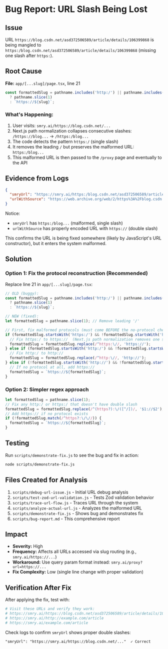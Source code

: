 # Bug Report: URL Slash Being Lost

## Issue
URL `https://blog.csdn.net/asd372506589/article/details/106399868` is being mangled to `https:/blog.csdn.net/asd372506589/article/details/106399868` (missing one slash after `https:`).

## Root Cause
**File:** `app/[...slug]/page.tsx`, line 21

```javascript
const formattedSlug = pathname.includes('http:/') || pathname.includes('https:/') 
  ? pathname.slice(1) 
  : `https://${slug}`;
```

### What's Happening:
1. User visits: `smry.ai/https://blog.csdn.net/...`
2. Next.js path normalization collapses consecutive slashes: `/https://blog...` → `/https:/blog...`
3. The code detects the pattern `https:/` (single slash)
4. It removes the leading `/` but preserves the malformed URL: `https:/blog...`
5. This malformed URL is then passed to the `/proxy` page and eventually to the API

## Evidence from Logs
```json
{
  "smryUrl": "https://smry.ai/https:/blog.csdn.net/asd372506589/article/details/106399868?source=wayback",
  "urlWithSource": "https://web.archive.org/web/2/https%3A%2Fblog.csdn.net%2Fasd372506589%2Farticle%2Fdetails%2F106399868"
}
```

Notice: 
- `smryUrl` has `https:/blog...` (malformed, single slash)
- `urlWithSource` has properly encoded URL with `https://` (double slash)

This confirms the URL is being fixed somewhere (likely by JavaScript's URL constructor), but it enters the system malformed.

## Solution

### Option 1: Fix the protocol reconstruction (Recommended)
Replace line 21 in `app/[...slug]/page.tsx`:

```javascript
// OLD (buggy):
const formattedSlug = pathname.includes('http:/') || pathname.includes('https:/') 
  ? pathname.slice(1) 
  : `https://${slug}`;

// NEW (fixed):
let formattedSlug = pathname.slice(1); // Remove leading '/'

// First, fix malformed protocols (must come BEFORE the no-protocol check)
if (formattedSlug.startsWith('https:/') && !formattedSlug.startsWith('https://')) {
  // Fix https:/ to https://  (Next.js path normalization removes one slash)
  formattedSlug = formattedSlug.replace(/^https:\//, 'https://');
} else if (formattedSlug.startsWith('http:/') && !formattedSlug.startsWith('http://')) {
  // Fix http:/ to http://
  formattedSlug = formattedSlug.replace(/^http:\//, 'http://');
} else if (!formattedSlug.startsWith('http://') && !formattedSlug.startsWith('https://')) {
  // If no protocol at all, add https://
  formattedSlug = `https://${formattedSlug}`;
}
```

### Option 2: Simpler regex approach
```javascript
let formattedSlug = pathname.slice(1);
// Fix any http:/ or https:/ that doesn't have double slash
formattedSlug = formattedSlug.replace(/^(https?):\/([^/])/, '$1://$2');
// Add https:// if no protocol exists
if (!formattedSlug.match(/^https?:\/\//)) {
  formattedSlug = `https://${formattedSlug}`;
}
```

## Testing
Run `scripts/demonstrate-fix.js` to see the bug and fix in action:

```bash
node scripts/demonstrate-fix.js
```

## Files Created for Analysis
1. `scripts/debug-url-issue.js` - Initial URL debug analysis
2. `scripts/test-zod-url-validation.js` - Tests Zod validation behavior
3. `scripts/trace-url-flow.js` - Traces URL through the system
4. `scripts/analyze-actual-url.js` - Analyzes the malformed URL
5. `scripts/demonstrate-fix.js` - Shows bug and demonstrates fix
6. `scripts/bug-report.md` - This comprehensive report

## Impact
- **Severity:** High
- **Frequency:** Affects all URLs accessed via slug routing (e.g., `smry.ai/https://...`)
- **Workaround:** Use query param format instead: `smry.ai/proxy?url=https://...`
- **Fix Complexity:** Low (single line change with proper validation)

## Verification After Fix
After applying the fix, test with:
```bash
# Visit these URLs and verify they work:
# https://smry.ai/https://blog.csdn.net/asd372506589/article/details/106399868
# https://smry.ai/http://example.com/article
# https://smry.ai/example.com/article
```

Check logs to confirm `smryUrl` shows proper double slashes:
```
"smryUrl": "https://smry.ai/https://blog.csdn.net/..."  ✓ Correct
```

